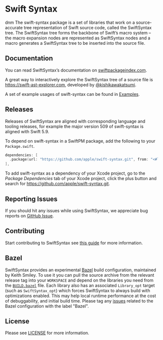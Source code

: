 # Swift Syntax
dnm
The swift-syntax package is a set of libraries that work on a source-accurate tree representation of Swift source code, called the SwiftSyntax tree. The SwiftSyntax tree forms the backbone of Swift’s macro system – the macro expansion nodes are represented as SwiftSyntax nodes and a macro generates a SwiftSyntax tree to be inserted into the source file.

## Documentation

You can read SwiftSyntax’s documentation on [swiftpackageindex.com](https://swiftpackageindex.com/apple/swift-syntax/documentation).

A great way to interactively explore the SwiftSyntax tree of a source file is https://swift-ast-explorer.com, developed by [@kishikawakatsumi](https://github.com/kishikawakatsumi).

A set of example usages of swift-syntax can be found in [Examples](Examples).

## Releases

Releases of SwiftSyntax are aligned with corresponding language and tooling releases, for example the major version 509 of swift-syntax is aligned with Swift 5.9. 
 
To depend on swift-syntax in a SwiftPM package, add the following to your `Package.swift`.


```swift
dependencies: [
  .package(url: "https://github.com/apple/swift-syntax.git", from: "<#latest swift-syntax tag#>"),
],
```
 
To add swift-syntax as a dependency of your Xcode project, go to the *Package Dependencies* tab of your Xcode project, click the plus button and search for https://github.com/apple/swift-syntax.git.

## Reporting Issues

If you should hit any issues while using SwiftSyntax, we appreciate bug reports on [GitHub Issue](https://github.com/apple/swift-syntax/issues).

## Contributing

Start contributing to SwiftSyntax see [this guide](CONTRIBUTING.md) for more information.

## Bazel

SwiftSyntax provides an experimental [Bazel](https://bazel.build) build configuration, maintained by Keith Smiley. 
To use it you can pull the source archive from the relevant release tag
into your `WORKSPACE` and depend on the libraries you need from the
[`BUILD.bazel`](BUILD.bazel) file. Each library also has an associated
`Library_opt` target (such as `SwiftSyntax_opt`) which forces
SwiftSyntax to always build with optimizations enabled. This may help
local runtime performance at the cost of debuggability, and initial
build time. Please tag any [issues](https://github.com/apple/swift-syntax/issues) related to the Bazel configuration with the label "Bazel".

## License

Please see [LICENSE](LICENSE.txt) for more information.
